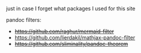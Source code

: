just in case I forget what packages I used for this site

pandoc filters:

- ~~https://github.com/raghur/mermaid-filter~~
- https://github.com/lierdakil/mathjax-pandoc-filter
- ~~https://github.com/sliminality/pandoc-theorem~~

